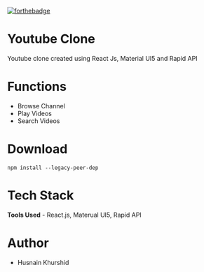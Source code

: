 [![forthebadge](https://img.shields.io/badge/React-20232A?style=for-the-badge&logo=react&logoColor=61DAFB)](https://forthebadge.com)

# Youtube Clone

Youtube clone created using React Js, Material UI5 and Rapid API

# Functions

- Browse Channel
- Play Videos
- Search Videos

# Download

```
npm install --legacy-peer-dep

```

# Tech Stack

**Tools Used** - React.js, Materual UI5, Rapid API

# Author

- Husnain Khurshid
